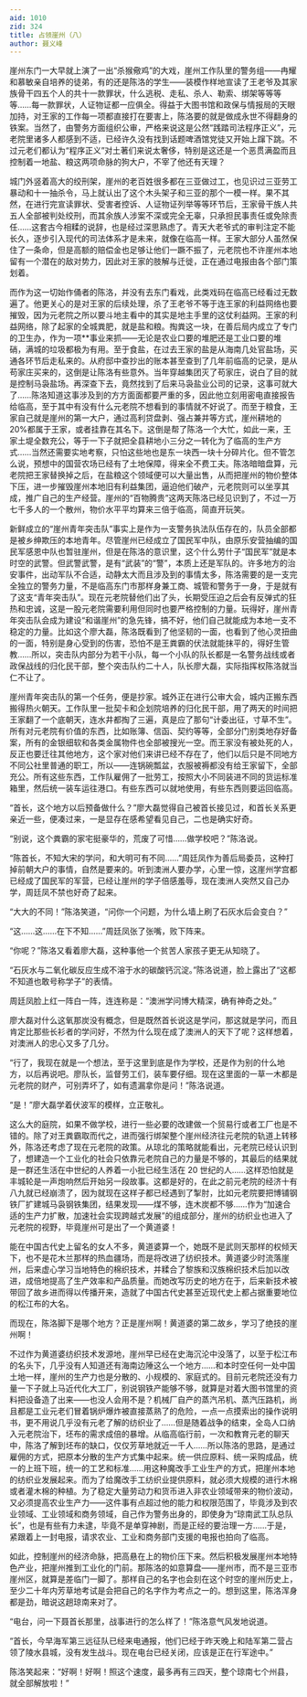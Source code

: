 ```yaml
---
aid: 1010
zid: 324
title: 占领崖州（八）
author: 聂义峰
---
```


崖州东门一大早就上演了一出“杀猴儆鸡”的大戏，崖州工作队里的警务组——冉耀和慕敏亲自培养的徒弟，有的还是陈洛的学生——装模作样地宣读了王老爷及其家族骨干四五个人的共十一款罪状，什么逃税、走私、杀人、勒索、绑架等等等等……每一款罪状，人证物证都一应俱全。得益于大图书馆和政保与情报局的天眼加持，对王家的工作每一项都直接打在要害上，陈洛要的就是做成永世不得翻身的铁案。当然了，由警务方面组织公审，严格来说这是公然“践踏司法程序正义”，元老院里诸多人都感到不适，已经许久没有找到话题啤酒馆党徒又开始上蹿下跳。不过元老们都认为“程序正义”对土著们来说太奢侈，特别是这还是一个恶贯满盈而且控制着一地盐、粮这两项命脉的狗大户，不宰了他还有天理？

城门外竖着高大的绞刑架，崖州的老百姓很多都在三亚做过工，也见识过三亚劳工暴动和十一抽杀令，马上就认出了这个木头架子和三亚的那个一模一样。果不其然，在进行完宣读罪状、受害者控诉、人证物证列举等等环节后，王家骨干族人共五人全部被判处绞刑，而其余族人涉案不深或完全无辜，只承担民事责任或免除责任……这套古今相糅的说辞，也是经过深思熟虑了。青天大老爷式的审判注定不能长久，逐步引入现代的司法体系才是未来，就像在临高一样。王家大部分人虽然保住了一条命，但是高额的赔偿金也足够让他们一蹶不振了，元老院也不许崖州本地留有一个潜在的敌对势力，因此对王家的肢解与迁徙，正在通过电报由各个部门策划着。

而作为这一切始作俑者的陈洛，并没有去东门看戏，此类戏码在临高已经看过无数遍了。他更关心的是对王家的后续处理，杀了王老爷不等于连王家的利益网络也要摧毁，因为元老院之所以要斗地主看中的其实是地主手里的这仗利益网。王家的利益网络，除了起家的全城粪肥，就是盐和粮。掏粪这一块，在善后局内成立了专门的卫生办，作为一项\*\*事业来抓——无论是农业口要的堆肥还是工业口要的堆硝，满城的垃圾都极为有用。至于食盐，在过去王家的盐是从海南几处官盐场，买通各环节后走私来的。从府邸中查抄出的账本甚至查到了几年前临高的记录，是从苟家庄买来的，这倒是让陈洛有些意外。当年穿越集团灭了苟家庄，说白了目的就是控制马袅盐场。再深查下去，竟然找到了后来马袅盐业公司的记录，这事可就大了……陈洛知道这事涉及到的方方面面都要严重的多，因此他立刻用密电直接报告给临高，至于其中有没有什么元老院不想看到的事情就不好说了。而至于粮食，王家自己就是崖州的第一大户，通过高利贷盘剥、强占兼并等方式，崖州耕地的 20%都属于王家，或者挂靠在其名下。这倒是帮了陈洛一个大忙，如此一来，王家土堤全数充公，等于一下子就把全县耕地小三分之一转化为了临高的生产方式……当然还需要实地考察，只怕这些地也是东一块西一块十分碎片化。但不管怎么说，预想中的国营农场已经有了土地保障，得来全不费工夫。陈洛暗暗盘算，元老院把王家替换掉之后，在盐粮这个领域便可以大量出售，从而把崖州的物价整体下压，进一步摧毁崖州本地旧有利益集团，逼迫他们破产，元老院则可以坐享其成，推广自己的生产经营。崖州的“百物腾贵”这两天陈洛已经见识到了，不过一万七千多人的一个散州，物价水平平均算来三倍于临高，简直开玩笑。

新鲜成立的“崖州青年突击队”事实上是作为一支警务执法队伍存在的，队员全部都是被乡绅欺压的本地青年。尽管崖州已经成立了国民军中队，由原乐安营抽编的国民军感恩中队也暂驻崖州，但是在陈洛的意识里，这个什么劳什子“国民军”就是本时空的武警。但武警武警，是有“武装”的“警”，本质上还是军队的。许多地方的治安事件，出动军队不合适，动静太大而且涉及到的事情太多，陈洛需要的是一支完全独立的警务力量，不是临高东门市那样身兼工商、城管和警务于一身，于是就有了这支“青年突击队”。现在元老院替他们出了头，长期受压迫之后会有反弹式的狂热和忠诚，这是一股元老院需要利用但同时也要严格控制的力量。玩得好，崖州青年突击队会成为建设“和谐崖州”的急先锋，搞不好，他们自己就能成为本地一支不稳定的力量。比如这个廖大磊，陈洛既看到了他坚韧的一面，也看到了他心灵扭曲的一面，特别是身心受到的伤害，恐怕不是王粪霸的伏法就能抹平的，得好生管教……所以，突击队内部分为若干小队，每一个小队的队长都是一名警务战线或者政保战线的归化民干部，整个突击队约二十人，队长廖大磊，实际指挥权陈洛就当仁不让了。

崖州青年突击队的第一个任务，便是抄家。城外正在进行公审大会，城内正搬东西搬得热火朝天。工作队里一批契卡和企划院培养的归化民干部，用了两天的时间把王家翻了一个底朝天，连水井都掏了三遍，真是应了那句“计委出征，寸草不生”。所有对元老院有价值的东西，比如账簿、信函、契约等等，全部分门别类地存好备案，所有的金银细软和各类金属物件也全部被搜光一空。而王家没有被处死的人，反正也要迁往其他地方，这个家对他们来讲已经不存在了，他们以后只是不同地方不同公社里普通的职工，所以——连锅碗瓢盆，衣服被褥都没有给王家留下，全部充公。所有这些东西，工作队雇佣了一批劳工，按照大小不同装进不同的货运标准箱里，然后统一装车运往港口。有些东西可以就地使用，有些东西则要运回临高。

“首长，这个地方以后预备做什么？”廖大磊觉得自己被首长接见过，和首长关系更亲近一些，便凑过来，一是显存在感希望看见自己，二也是确实好奇。

“别说，这个粪霸的家宅挺豪华的，荒废了可惜……做学校吧？”陈洛说。

“陈首长，不知大宋的学问，和大明可有不同……”周廷凤作为善后局委员，这种打掉前朝大户的事情，自然是要来的。听到澳洲人要办学，心里一惊，这崖州学宫都已经成了国民军的军营，已经让崖州的学子倍感羞辱，现在澳洲人突然又自己办学，周廷凤不禁也好奇了起来。

“大大的不同！”陈洛笑道，“问你一个问题，为什么墙上刷了石灰水后会变白？”

“这……这……在下不知……”周廷凤张了张嘴，败下阵来。

“你呢？”陈洛又看着廖大磊，这种事他一个贫苦人家孩子更无从知晓了。

“石灰水与二氧化碳反应生成不溶于水的碳酸钙沉淀。”陈洛说道，脸上露出了“这都不知道也敢号称学子”的表情。

周廷凤脸上红一阵白一阵，连连称是：“澳洲学问博大精深，确有神奇之处。”

廖大磊对什么这氧那炭没有概念，但是既然首长说这是学问，那这就是学问，而且肯定比那些长衫者的学问好，不然为什么现在成了澳洲人的天下了呢？这样想着，对澳洲人的忠心又多了几分。

“行了，我现在就是一个想法，至于这里到底是作为学校，还是作为别的什么地方，以后再说吧。廖队长，监督劳工们，装车要仔细。现在这里面的一草一木都是元老院的财产，可别弄坏了，如有遗漏拿你是问！”陈洛说道。

“是！”廖大磊学着伏波军的模样，立正敬礼。

这么大的庭院，如果不做学校，进行一些必要的改建做一个贸易行或者工厂也是不错的。除了对王粪霸取而代之，进而强行绑架整个崖州经济往元老院的轨道上转移外，陈洛还考虑了现在元老院的政策。从琼北的策略就能看出，元老院已经认识到了，想建造一个工业化的社会只依靠元老院自己的力量是不够的，其最后的结果就是一群还生活在中世纪的人养着一小批已经生活在 20 世纪的人……这样恐怕就是丰城轮是一声炮响然后开始另一段故事。这都是好的，在此之前元老院的经济十有八九就已经崩溃了，因为就现在这样子都已经遇到了掣肘，比如元老院要把博铺钢铁厂扩建城马袅钢铁集团，结果发现——煤不够，连木炭都不够……作为“加速合适的生产力扩散，加速社会实现跨越式发展”的组成部分，崖州的纺织业也进入了元老院的视野，毕竟崖州可是出了一个黄道婆！

能在中国古代史上留名的女人不多，黄道婆算一个，她既不是武则天那样的权倾天下，也不是花木兰那样的热血疆场，而是将改进了纺织技术。黄道婆少时流落崖州，后来虚心学习当地特色的棉织技术，并糅合了黎族和汉族棉织技术后加以改进，成倍地提高了生产效率和产品质量。而她改写历史的地方在于，后来新技术被带回了故乡进而得以传播开来，造就了中国古代史甚至近现代史上都占据重要地位的松江布的大名。

而现在，陈洛脚下是哪个地方？正是崖州啊！黄道婆的第二故乡，学习了绝技的崖州啊！

不过作为黄道婆纺织技术发源地，崖州早已经在史海沉沦中没落了，以至于松江布的名头下，几乎没有人知道还有海南边陲这么一个地方……和本时空任何一处中国土地一样，崖州的生产力也是分散的、小规模的、家庭式的。目前元老院还没有力量一下子就上马近代化大工厂，别说钢铁产能够不够，就算是对着大图书馆里的资料把设备造了出来——也没人会用不是？机械厂自产的蒸汽吊机、蒸汽压路机，尚且都是工业元老们冒着锅炉爆炸被直接蒸熟了的危险，一点一点摸索出的操作说明书，更不用说几乎没有元老了解的纺织业了……但是随着战争的结束，全岛人口纳入元老院治下，坯布的需求成倍的暴增。从临高临行前，一次和教育元老的聊天中，陈洛了解到坯布的缺口，仅仅芳草地就近一千人……所以陈洛的思路，是通过雇佣的方式，把原本分散的生产方式集中起来。统一供应原料、统一采购成品，统一的上班下班，统一的工艺和标准……用这种魔改手工业生产的方式，把崖州本地的纺织业发展起来。而为了给魔改手工纺织业提供原料，就必须大规模的进行木棉或者灌木棉的种植。为了稳定大量劳动力和货币进入非农业领域带来的物价波动，又必须提高农业生产力——这件事有点超过他的能力和权限范围了，毕竟涉及到农业领域、工业领域和商务领域，自己作为警务出身的，即使身为“琼南武工队总队长”，也是有些有力未逮，毕竟不是单穿神剧，而是正经的要治理一方……于是，紧跟着上一封电报，请求农业、工业和商务部门支援的电报也拍向了临高。

如此，控制崖州的经济命脉，把高悬在上的物价压下来。然后积极发展崖州本地特色产业，把崖州推到工业化的门前。那陈洛的如意算盘——崖州市，而不是三亚市崖州区，就算是差临门一脚了。那样自己的名字也会刻在这个时空的崖州历史上，至少二十年内芳草地考试是会把自己的名字作为考点之一的。想到这里，陈洛浑身都是劲，暗说这趟琼南来对了。

“电台，问一下聂首长那里，战事进行的怎么样了！”陈洛意气风发地说道。

“首长，今早海军第三远征队已经来电通报，他们已经于昨天晚上和陆军第二营占领了陵水县城，没有发生战斗。现在电台已经关闭，应该是正在行军途中。”

陈洛笑起来：“好啊！好啊！照这个速度，最多再有三四天，整个琼南七个州县，就全部解放啦！”
